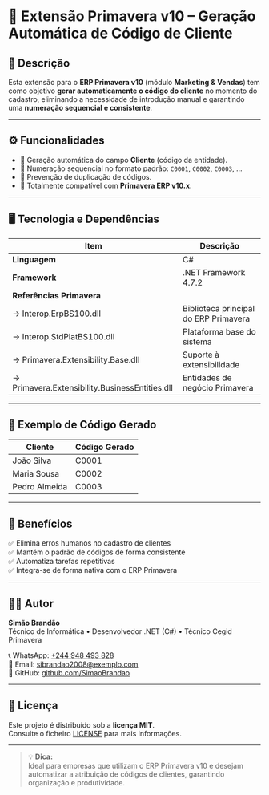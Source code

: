 # 🧩 Extensão Primavera v10 – Geração Automática de Código de Cliente

## 📘 Descrição

Esta extensão para o **ERP Primavera v10** (módulo **Marketing & Vendas**) tem como objetivo **gerar automaticamente o código do cliente** no momento do cadastro, eliminando a necessidade de introdução manual e garantindo uma **numeração sequencial e consistente**.

---

## ⚙️ Funcionalidades

- 🔹 Geração automática do campo **Cliente** (código da entidade).  
- 🔹 Numeração sequencial no formato padrão: `C0001`, `C0002`, `C0003`, ...  
- 🔹 Prevenção de duplicação de códigos.  
- 🔹 Totalmente compatível com **Primavera ERP v10.x**.  

---

## 🖥️ Tecnologia e Dependências

| Item | Descrição |
|------|------------|
| **Linguagem** | C# |
| **Framework** | .NET Framework 4.7.2 |
| **Referências Primavera** | |
| → Interop.ErpBS100.dll | Biblioteca principal do ERP Primavera |
| → Interop.StdPlatBS100.dll | Plataforma base do sistema |
| → Primavera.Extensibility.Base.dll | Suporte à extensibilidade |
| → Primavera.Extensibility.BusinessEntities.dll | Entidades de negócio Primavera |

---

## 🧾 Exemplo de Código Gerado

| Cliente | Código Gerado |
|----------|----------------|
| João Silva | C0001 |
| Maria Sousa | C0002 |
| Pedro Almeida | C0003 |

---

## 🧠 Benefícios

✅ Elimina erros humanos no cadastro de clientes  
✅ Mantém o padrão de códigos de forma consistente  
✅ Automatiza tarefas repetitivas  
✅ Integra-se de forma nativa com o ERP Primavera  

---

## 👨‍💻 Autor

**Simão Brandão**  
Técnico de Informática • Desenvolvedor .NET (C#) • Técnico Cegid Primavera  

📞 WhatsApp: [+244 948 493 828](https://wa.me/244948493828)  
📧 Email: [sibrandao2008@exemplo.com](mailto:sibrandao2008@exemplo.com)  
🔗 GitHub: [github.com/SimaoBrandao](https://github.com/SimaoBrandao)

---

## 🪪 Licença

Este projeto é distribuído sob a **licença MIT**.  
Consulte o ficheiro [LICENSE](LICENSE) para mais informações.

---

> 💡 **Dica:**  
> Ideal para empresas que utilizam o ERP Primavera v10 e desejam automatizar a atribuição de códigos de clientes, garantindo organização e produtividade.
